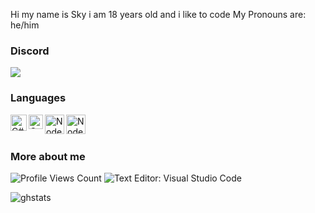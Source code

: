 
Hi my name is Sky i am 18 years old and i like to code
My Pronouns are: he/him

### Discord
<img src="https://discord.c99.nl/widget/theme-4/839403357546217483.png"/>

### Languages
<img align="left" alt="C#" width="26px" src="https://letzgro.net/wp-content/uploads/2016/06/%D0%A1-programming-language-1-300x300.png"/>
<img align="left" alt="C++" width="23px" src="https://upload.wikimedia.org/wikipedia/commons/thumb/1/18/ISO_C%2B%2B_Logo.svg/1200px-ISO_C%2B%2B_Logo.svg.png"/>
<img align="left" alt="Node" width="31px" src="https://www.ambientinfotech.com/wp-content/uploads/2020/03/node-js.png"/>
<img align="left" alt="Node" width="31px" src="https://logos-download.com/wp-content/uploads/2016/10/Python_logo_icon.png"/>
<br />
<br />

### More about me
<img src="https://komarev.com/ghpvc/?username=Sky0101-ai" alt="Profile Views Count"> ![Text Editor: Visual Studio Code](https://img.shields.io/badge/Text%20Editor-Visual%20Studio%20Code-blue)

![ghstats](https://github-readme-stats.vercel.app/api?username=Sky0101-ai&theme=dark&show_icons=true)
<!--![ghstats](https://github-readme-stats.vercel.app/api?username=Kian738&show_icons=true&theme=dark&locale=e)-->

